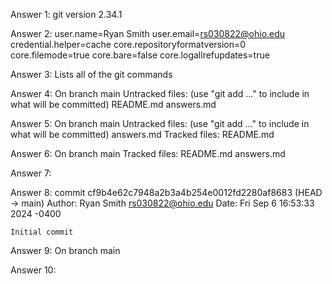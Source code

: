 Answer 1: 
git version 2.34.1

Answer 2: 
user.name=Ryan Smith
user.email=rs030822@ohio.edu
credential.helper=cache
core.repositoryformatversion=0
core.filemode=true
core.bare=false
core.logallrefupdates=true

Answer 3:
Lists all of the git commands

Answer 4:
On branch main
Untracked files:
  (use "git add <file>..." to include in what will be committed)
	README.md
    answers.md

Answer 5:
On branch main
Untracked files:
  (use "git add <file>..." to include in what will be committed)
    answers.md
Tracked files:
    README.md

Answer 6:
On branch main
Tracked files:
    README.md
    answers.md

Answer 7:


Answer 8:
commit cf9b4e62c7948a2b3a4b254e0012fd2280af8683 (HEAD -> main)
Author: Ryan Smith <rs030822@ohio.edu>
Date:   Fri Sep 6 16:53:33 2024 -0400

    Initial commit

Answer 9:
On branch main

Answer 10:
